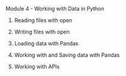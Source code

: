 Module 4 - Working with Data in Python

1. Reading files with open

2. Writing files with open

3. Loading data with Pandas

4. Working with and Saving data with Pandas

5. Working with APIs
